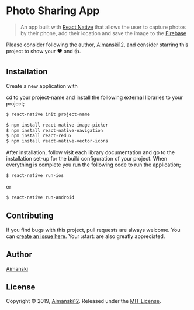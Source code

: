 # Photo Sharing App

> An app built with [React Native](https://facebook.github.io/react-native/) that allows the user to capture photos by their phone, add their location and save the image to the [Firebase](https://firebase.google.com/)

Please consider following the author, [Aimanski12](https://github.com/Aimanski12), and consider starring this project to show your :heart: and :thumbsup:.

## Installation

Create a new application with

cd to your project-name and install the following external libraries to your project;
```bash
$ react-native init project-name
```

```bash
$ npm install react-native-image-picker
$ npm install react-native-navigation
$ npm install react-redux
$ npm install react-native-vector-icons

```
After installation, follow visit each library documentation and go to the installation set-up for the build configuration of your project. When everything is complete you run the following code to run the application;

```bash
$ react-native run-ios
```

or

```bash
$ react-native run-android
```

## Contributing

If you find bugs with this project, pull requests are always welcome. You can [create an issue here](https://github.com/Aimanski12/react-native-p03/issues/new).
Your :start: are also greatly appreciated.

## Author

[Aimanski](https://github.com/Aimanski12)

## License 

Copyright © 2019, [Aimanski12](https://github.com/Aimanski12).
Released under the [MIT License](LICENSE).